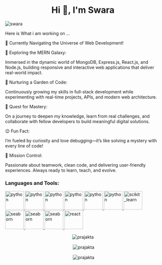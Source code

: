 <h1 align="center">Hi 👋, I'm Swara</h1>
<p align="left"> <img src="https://komarev.com/ghpvc/?username=SwaraMPatil-1&label=Profile%20views&color=0e75b6&style=flat" alt="swara" /> </p>
Here is What i am working on ...

🚀 Currently Navigating the Universe of Web Development!


🔭 Exploring the MERN Galaxy:

Immersed in the dynamic world of MongoDB, Express.js, React.js, and Node.js, building responsive and interactive web applications that deliver real-world impact.


🌱 Nurturing a Garden of Code:

Continuously growing my skills in full-stack development while experimenting with real-time projects, APIs, and modern web architecture.


🤔 Quest for Mastery:

On a journey to deepen my knowledge, learn from real challenges, and collaborate with fellow developers to build meaningful digital solutions.


😉 Fun Fact:

I’m fueled by curiosity and love debugging—it’s like solving a mystery with every line of code!


🌟 Mission Control:

Passionate about teamwork, clean code, and delivering user-friendly experiences. Always ready to learn, teach, and evolve.


<h3 align="left">Languages and Tools:</h3>

<p align="left"> <a href="https://www.python.org" target="_blank" rel="noreferrer"> <img src="https://www.thehotskills.com/wp-content/uploads/2019/07/mongodb-logo-png.png" alt="python" width="60" height="60"/> </a> <a href="https://git-scm.com/" target="_blank" rel="noreferrer"> <img src="https://www.webrexstudio.com/wp-content/uploads/2019/06/Node-js.jpg"alt="python" width="60" height="60"/> </a> <a href="https://www.mysql.com/" target="_blank" rel="noreferrer"> <img src="https://th.bing.com/th/id/OIP.1fZjQpkRMKTBGN_7H5YnFwHaGL?rs=1&pid=ImgDetMain" alt="python" width="60" height="60"/> </a> <a href="https://pandas.pydata.org/" target="_blank" rel="noreferrer"> <img src="https://cdn.jsdelivr.net/gh/devicons/devicon/icons/pandas/pandas-original-wordmark.svg" alt="python" width="60" height="60"/> </a>  <a href=" https://numpy.org/" target="_blank" rel="noreferrer"> <img src="https://cdn.jsdelivr.net/gh/devicons/devicon/icons/numpy/numpy-original-wordmark.svg"alt="python" width="60" height="60"/> </a> <a href=" https://www.tensorflow.org/" target="_blank" rel="noreferrer"> <img src="https://cdn.jsdelivr.net/gh/devicons/devicon/icons/tensorflow/tensorflow-original.svg"alt="python" width="60" height="60"/> </a><a href="https://scikit-learn.org/" target="_blank" rel="noreferrer"> <img src="https://upload.wikimedia.org/wikipedia/commons/0/05/Scikit_learn_logo_small.svg" alt="scikit_learn" width="60" height="60"/> </a>  <a href="https://seaborn.pydata.org/" target="_blank" rel="noreferrer"> <img src="https://seaborn.pydata.org/_images/logo-mark-lightbg.svg" alt="seaborn" width="60" height="60"/> </a> <a href="https://code.visualstudio.com/" target="_blank" rel="noreferrer"> <img src="https://cdn.jsdelivr.net/gh/devicons/devicon/icons/vscode/vscode-original-wordmark.svg" alt="seaborn" width="60" height="60"/> </a>    <a href="https://jupyter.org/" target="_blank" rel="noreferrer"> <img src="https://cdn.jsdelivr.net/gh/devicons/devicon/icons/jupyter/jupyter-original-wordmark.svg" alt="seaborn" width="60" height="60"/> </a> <a href="https://reactjs.org/" target="_blank" rel="noreferrer"> <img src="https://cdn.jsdelivr.net/gh/devicons/devicon/icons/react/react-original-wordmark.svg" alt="react" width="60" height="60"/> </a> 
  
  
<p align="center"><img align="center" src="https://github-readme-streak-stats.herokuapp.com?user=praju-1&theme=dark&border_radius=5" alt="prajakta" /></p>
<p align="center">&nbsp;<img align="center" src="https://github-readme-stats.vercel.app/api?username=praju-1&theme=tokyonight&show_icons=true&hide_border=false&count_private=true" alt="prajakta" /></p>
<p align="center">&nbsp;<img align="center" src="https://github-readme-stats.vercel.app/api/top-langs/?username=praju-1&theme=tokyonight&show_icons=true&hide_border=false&layout=compact" alt="prajakta" /></p>
